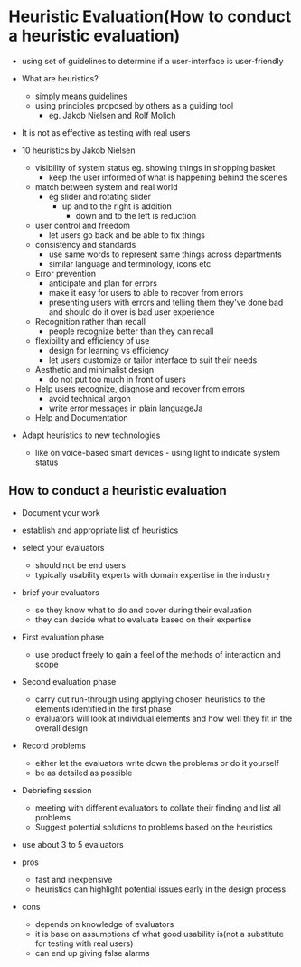 # Heuristic Evaluation(How to conduct a heuristic evaluation)

- using set of guidelines to determine if a user-interface is user-friendly
- What are heuristics?
  - simply means guidelines
  - using principles proposed by others as a guiding tool
    - eg. Jakob Nielsen and Rolf Molich
- It is not as effective as testing with real users
- 10 heuristics by Jakob Nielsen
  - visibility of system status eg. showing things in shopping basket
    - keep the user informed of what is happening behind the scenes
  - match between system and real world
    - eg slider and rotating slider
      - up and to the right is addition
        - down and to the left is reduction
  - user control and freedom
    - let users go back and be able to fix things
  - consistency and standards
    - use same words to represent same things across departments
    - similar language and terminology, icons etc
  - Error prevention
    - anticipate and plan for errors
    - make it easy for users to able to recover from errors
    - presenting users with errors and telling them they've done bad and should do it over is bad user experience
  - Recognition rather than recall
    - people recognize better than they can recall
  - flexibility and efficiency of use
    - design for learning vs efficiency
    - let users customize or tailor interface to suit their needs
  - Aesthetic and minimalist design
    - do not put too much in front of users
  - Help users recognize, diagnose and recover from errors
    - avoid technical jargon
    - write error messages in plain languageJa
  - Help and Documentation

- Adapt heuristics to new technologies
  - like on voice-based smart devices - using light to indicate system status


## How to conduct a heuristic evaluation

- Document your work
- establish and appropriate list of heuristics
- select your evaluators
  - should not be end users
  - typically usability experts with domain expertise in the industry
- brief your evaluators
  - so they know what to do and cover during their evaluation
  - they can decide what to evaluate based on their expertise
- First evaluation phase
  - use product freely to gain a feel of the methods of interaction and scope
- Second evaluation phase
  - carry out run-through using applying chosen heuristics to the elements identified in the first phase
  - evaluators will look at individual elements and how well they fit in the overall design
- Record problems
  - either let the evaluators write down the problems or do it yourself
  - be as detailed as possible
- Debriefing session
  - meeting with different evaluators to collate their finding  and list all problems
  - Suggest potential solutions to problems based on the heuristics

- use about 3 to 5 evaluators

- pros
  - fast and inexpensive 
  - heuristics can highlight potential issues early in the design process

- cons
  - depends on knowledge of evaluators
  - it is base on assumptions of what good usability is(not a substitute for testing with real users)
  - can end up giving false alarms